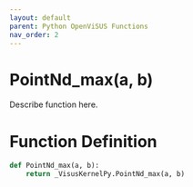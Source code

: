 ```yaml
---
layout: default
parent: Python OpenViSUS Functions
nav_order: 2
---
```


# PointNd_max(a, b)

Describe function here.

# Function Definition

```python
def PointNd_max(a, b):
    return _VisusKernelPy.PointNd_max(a, b)

```